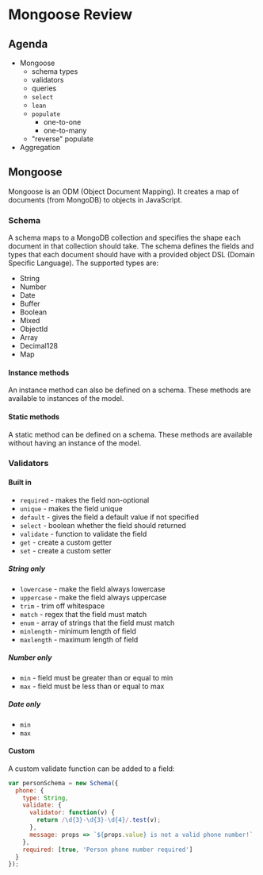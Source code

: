 # Mongoose Review

## Agenda

* Mongoose
  * schema types
  * validators
  * queries
  * `select`
  * `lean`
  * `populate`
    * one-to-one
    * one-to-many
  * "reverse" populate
* Aggregation

## Mongoose

Mongoose is an ODM (Object Document Mapping). It creates a map of documents (from MongoDB) to objects
in JavaScript.

### Schema

A schema maps to a MongoDB collection and specifies the shape each document in that collection should
take. The schema defines the fields and types that each document should have with a provided object
DSL (Domain Specific Language). The supported types are:

* String
* Number
* Date
* Buffer
* Boolean
* Mixed
* ObjectId
* Array
* Decimal128
* Map

#### Instance methods

An instance method can also be defined on a schema. These methods are available to instances of the
model.

#### Static methods

A static method can be defined on a schema. These methods are available without having an instance of
the model.

### Validators

#### Built in

* `required` - makes the field non-optional
* `unique` - makes the field unique
* `default` - gives the field a default value if not specified
* `select` - boolean whether the field should returned
* `validate` - function to validate the field
* `get` - create a custom getter
* `set` - create a custom setter

##### String only

* `lowercase` - make the field always lowercase
* `uppercase` - make the field always uppercase
* `trim` - trim off whitespace
* `match` - regex that the field must match
* `enum` - array of strings that the field must match
* `minlength` - minimum length of field
* `maxlength` - maximum length of field

##### Number only

* `min` - field must be greater than or equal to min
* `max` - field must be less than or equal to max

##### Date only

* `min`
* `max`

#### Custom

A custom validate function can be added to a field:

```js
var personSchema = new Schema({
  phone: {
    type: String,
    validate: {
      validator: function(v) {
        return /\d{3}-\d{3}-\d{4}/.test(v);
      },
      message: props => `${props.value} is not a valid phone number!`
    },
    required: [true, 'Person phone number required']
  }
});
```
